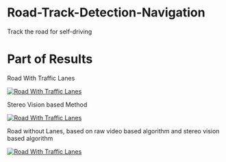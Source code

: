 # Road-Track-Detection-Navigation
Track the road for self-driving

# Part of Results
Road With Traffic Lanes

[![Road With Traffic Lanes](https://img.youtube.com/vi/IhNhg2Se_Ro/0.jpg)](https://www.youtube.com/watch?v=IhNhg2Se_Ro)

Stereo Vision based Method

[![Road With Traffic Lanes](https://img.youtube.com/vi/PJayGtCek00/0.jpg)](https://www.youtube.com/watch?v=PJayGtCek00)

Road without Lanes, based on raw video based algorithm and stereo vision based algorithm

[![Road With Traffic Lanes](https://img.youtube.com/vi/0gJk9MiPh38/0.jpg)](https://www.youtube.com/watch?v=0gJk9MiPh38)
